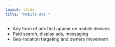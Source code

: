 ```yaml
---
layout: slide
title: "Mobile Ads "
---
```

* Any form of ads that appear on mobile devices
* Paid search, display ads, messaging
* Geo-location targeting and owners movement
